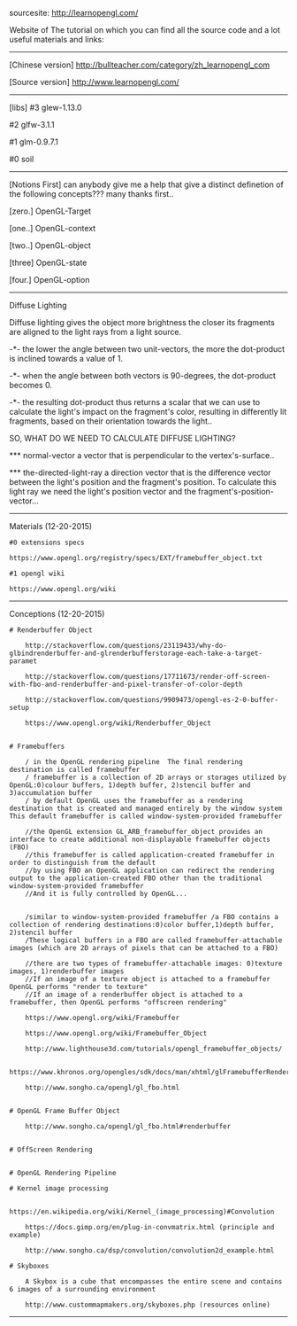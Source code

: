 sourcesite: http://learnopengl.com/

Website of The tutorial on which you can find all the source code and a lot useful materials and links:

************************************************************************************************************************
[Chinese version]
http://bullteacher.com/category/zh_learnopengl_com

[Source version]
http://www.learnopengl.com/

************************************************************************************************************************
[libs]
#3 glew-1.13.0

#2 glfw-3.1.1

#1 glm-0.9.7.1

#0 soil

************************************************************************************************************************
[Notions First]
can anybody give me a help that give a distinct definetion of the following concepts??? many thanks first..

[zero.] OpenGL-Target

[one..] OpenGL-context

[two..] OpenGL-object

[three] OpenGL-state

[four.] OpenGL-option

************************************************************************************************************************
Diffuse Lighting

  Diffuse lighting gives the object more brightness the closer its fragments are aligned to the light rays from a light source.
  
  -*- the lower the angle between two unit-vectors, the more the dot-product is inclined towards a value of 1.
  
  -*- when the angle between both vectors is 90-degrees, the dot-product becomes 0.
  
  -*- the resulting dot-product thus returns a scalar that we can use to calculate the light's impact on the fragment's color, resulting in differently lit fragments, based on their orientation towards  the light..
  
  SO, WHAT DO WE NEED TO CALCULATE DIFFUSE LIGHTING?
  
  ***  normal-vector    a vector that is perpendicular to the vertex's-surface..
  
  ***  the-directed-light-ray    a direction vector that is the difference vector between the light's position and the fragment's position. To calculate this light ray we need the light's position vector and the fragment's-position-vector...
  
************************************************************************************************************************
Materials (12-20-2015)

	#0 extensions specs
	
	https://www.opengl.org/registry/specs/EXT/framebuffer_object.txt
	
	#1 opengl wiki
	
	https://www.opengl.org/wiki

************************************************************************************************************************
Conceptions  (12-20-2015)

	# Renderbuffer Object

		http://stackoverflow.com/questions/23119433/why-do-glbindrenderbuffer-and-glrenderbufferstorage-each-take-a-target-paramet

		http://stackoverflow.com/questions/17711673/render-off-screen-with-fbo-and-renderbuffer-and-pixel-transfer-of-color-depth

		http://stackoverflow.com/questions/9909473/opengl-es-2-0-buffer-setup

		https://www.opengl.org/wiki/Renderbuffer_Object


	# Framebuffers
	
		/ in the OpenGL rendering pipeline  The final rendering destination is called framebuffer
		/ framebuffer is a collection of 2D arrays or storages utilized by OpenGL:0)colour buffers, 1)depth buffer, 2)stencil buffer and 3)accumulation buffer
		/ by default OpenGL uses the framebuffer as a rendering destination that is created and managed entirely by the window system  This default framebuffer is called window-system-provided framebuffer
		
		//the OpenGL extension GL_ARB_framebuffer_object provides an interface to create additional non-displayable framebuffer objects (FBO)
		//this framebuffer is called application-created framebuffer in order to distinguish from the default 
		//by using FBO an OpenGL application can redirect the rendering output to the application-created FBO other than the traditional window-system-provided framebuffer
		//And it is fully controlled by OpenGL...
		

		/similar to window-system-provided framebuffer /a FBO contains a collection of rendering destinations:0)color buffer,1)depth buffer, 2)stencil buffer
		/These logical buffers in a FBO are called framebuffer-attachable images (which are 2D arrays of pixels that can be attached to a FBO)
		
		//there are two types of framebuffer-attachable images: 0)texture images, 1)renderbuffer images
		//If an image of a texture object is attached to a framebuffer OpenGL performs "render to texture"
		//If an image of a renderbuffer object is attached to a framebuffer, then OpenGL performs "offscreen rendering"
		
		https://www.opengl.org/wiki/Framebuffer

		https://www.opengl.org/wiki/Framebuffer_Object

		http://www.lighthouse3d.com/tutorials/opengl_framebuffer_objects/

		https://www.khronos.org/opengles/sdk/docs/man/xhtml/glFramebufferRenderbuffer.xml

		http://www.songho.ca/opengl/gl_fbo.html


	# OpenGL Frame Buffer Object

		http://www.songho.ca/opengl/gl_fbo.html#renderbuffer


	# OffScreen Rendering

	
	# OpenGL Rendering Pipeline
	
	# Kernel image processing

		https://en.wikipedia.org/wiki/Kernel_(image_processing)#Convolution

		https://docs.gimp.org/en/plug-in-convmatrix.html (principle and example)

		http://www.songho.ca/dsp/convolution/convolution2d_example.html

	# Skyboxes
		
		A Skybox is a cube that encompasses the entire scene and contains 6 images of a surrounding environment
		
		http://www.custommapmakers.org/skyboxes.php (resources online)


************************************************************************************************************************

